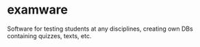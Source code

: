 # examware
Software for testing students at any disciplines, creating own DBs containing quizzes, texts, etc.
